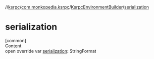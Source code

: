 //[ksrpc](../../index.md)/[com.monkopedia.ksrpc](../index.md)/[KsrpcEnvironmentBuilder](index.md)/[serialization](serialization.md)



# serialization  
[common]  
Content  
open override var [serialization](serialization.md): StringFormat  



